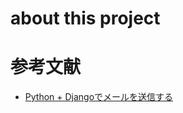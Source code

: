 # about this project

# 参考文献
- [Python + Djangoでメールを送信する](https://qiita.com/t-iguchi/items/88c37c06a9a6e153c33a)
